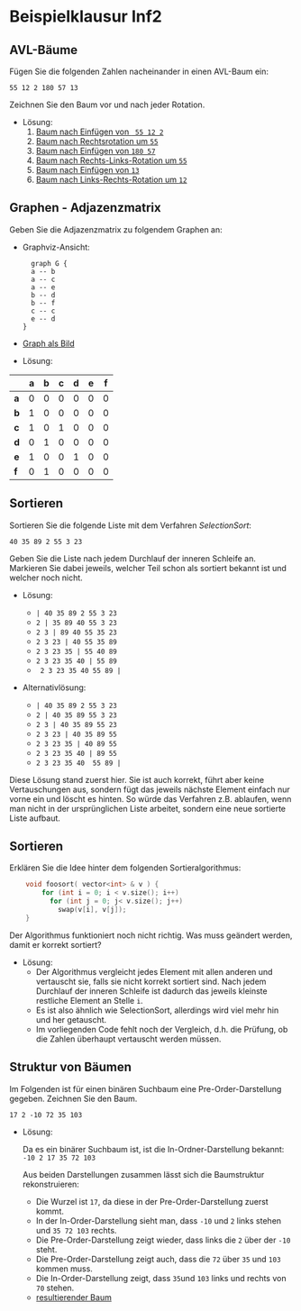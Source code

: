 # Beispielklausur Inf2

## AVL-Bäume

Fügen Sie die folgenden Zahlen nacheinander in einen AVL-Baum ein:

` 55 12 2 180 57 13 `

Zeichnen Sie den Baum vor und nach jeder Rotation.

- Lösung:
  1. [Baum nach Einfügen von ` 55 12 2`](
      https://dreampuf.github.io/GraphvizOnline/#graph%20G%20%7B%0A%20%20%20%2055%20--%2012%20--%202%0A%20%20%20%2055%20--%20D1%5Bstyle%3Dinvis%5D%0A%20%20%20%2012%20--%20D2%5Bstyle%3Dinvis%5D%0A%20%20%20%20%0A%20%20%20%20D1%5Bstyle%3Dinvis%5D%0A%20%20%20%20D2%5Bstyle%3Dinvis%5D%0A%7D)
  2. [Baum nach Rechtsrotation um `55`](
      https://dreampuf.github.io/GraphvizOnline/#graph%20G%20%7B%0A%20%20%20%2012%20--%202%0A%20%20%20%2012%20--%2055%0A%7D)
  3. [Baum nach Einfügen von `180 57`](https://dreampuf.github.io/GraphvizOnline/#graph%20G%20%7B%0A%20%20%20%2012%20--%202%0A%20%20%20%2012%20--%2055%0A%20%20%20%2055%20--%20D1%5Bstyle%3Dinvis%5D%0A%20%20%20%2055%20--%20180%0A%20%20%20%20180%20--%2057%0A%20%20%20%20180%20--%20D2%5Bstyle%3Dinvis%5D%0A%20%20%20%20%0A%20%20%20%20D1%5Bstyle%3Dinvis%5D%0A%20%20%20%20D2%5Bstyle%3Dinvis%5D%0A%7D)
  4. [Baum nach Rechts-Links-Rotation um `55`](
       https://dreampuf.github.io/GraphvizOnline/#graph%20G%20%7B%0A%20%20%20%2012%20--%202%0A%20%20%20%2012%20--%2057%0A%20%20%20%2057%20--%2055%0A%20%20%20%2057%20--%20180%0A%7D)
  5. [Baum nach Einfügen von `13`](
        https://dreampuf.github.io/GraphvizOnline/#graph%20G%20%7B%0A%20%20%20%2012%20--%202%0A%20%20%20%2012%20--%2057%0A%20%20%20%2057%20--%2055%0A%20%20%20%2057%20--%20180%0A%20%20%20%2055%20--%2013%0A%20%20%20%2055%20--%20D1%5Bstyle%3Dinvis%5D%0A%20%20%20%20%0A%20%20%20%20D1%5Bstyle%3Dinvis%5D%0A%7D)
  6. [Baum nach Links-Rechts-Rotation um `12`](
      https://dreampuf.github.io/GraphvizOnline/#graph%20G%20%7B%0A%20%20%20%2055%20--%2012%0A%20%20%20%2012%20--%202%0A%20%20%20%2012%20--%2013%0A%20%20%20%2055%20--%20D1%5Bstyle%3Dinvis%5D%0A%20%20%20%2055%20--%2057%0A%20%20%20%2057%20--%20D2%5Bstyle%3Dinvis%5D%0A%20%20%20%2057%20--%20180%0A%20%20%20%20%0A%20%20%20%20%0A%20%20%20%20D1%5Bstyle%3Dinvis%5D%0A%20%20%20%20D2%5Bstyle%3Dinvis%5D%0A%7D)


## Graphen - Adjazenzmatrix

Geben Sie die Adjazenzmatrix zu folgendem Graphen an:

- Graphviz-Ansicht:
  ```
    graph G {
    a -- b 
    a -- c
    a -- e
    b -- d
    b -- f
    c -- c
    e -- d
  }
  ```
- [Graph als Bild](https://dreampuf.github.io/GraphvizOnline/#graph%20G%20%7B%0A%20%20%20%20a%20--%20b%20%0A%20%20%20%20a%20--%20c%0A%20%20%20%20a%20--%20e%0A%20%20%20%20b%20--%20f%0A%20%20%20%20b%20--%20d%0A%20%20%20%20c%20--%20c%0A%20%20%20%20e%20--%20d%0A%7D)

- Lösung:

|       |  a  |  b  |  c  |  d  |  e  |  f  |
| ----- | --- | --- | --- | --- | --- | --- |
| **a** | 0 | 0 | 0 | 0 | 0 | 0 |
| **b** | 1 | 0 | 0 | 0 | 0 | 0 |
| **c** | 1 | 0 | 1 | 0 | 0 | 0 |
| **d** | 0 | 1 | 0 | 0 | 0 | 0 |
| **e** | 1 | 0 | 0 | 1 | 0 | 0 |
| **f** | 0 | 1 | 0 | 0 | 0 | 0 |


## Sortieren

Sortieren Sie die folgende Liste mit dem Verfahren *SelectionSort*:

` 40 35 89 2 55 3 23 `

Geben Sie die Liste nach jedem Durchlauf der inneren Schleife an.
Markieren Sie dabei jeweils, welcher Teil schon als sortiert bekannt ist und welcher noch nicht.

- Lösung:

  * ` | 40 35 89 2 55 3 23 `
  * ` 2 | 35 89 40 55 3 23 `
  * ` 2 3 | 89 40 55 35 23 `
  * ` 2 3 23 | 40 55 35 89 `
  * ` 2 3 23 35 | 55 40 89 `
  * ` 2 3 23 35 40 | 55 89 `
  * ` 2 3 23 35 40 55 89 | `


- Alternativlösung:
  * ` | 40 35 89 2 55 3 23 `
  * ` 2 | 40 35 89 55 3 23 `
  * ` 2 3 | 40 35 89 55 23 `
  * ` 2 3 23 | 40 35 89 55 `
  * ` 2 3 23 35 | 40 89 55 `
  * ` 2 3 23 35 40 | 89 55 `
  * ` 2 3 23 35 40  55 89 | `

Diese Lösung stand zuerst hier.
Sie ist auch korrekt, führt aber keine Vertauschungen aus, sondern fügt das jeweils nächste Element einfach nur vorne ein und löscht es hinten.
So würde das Verfahren z.B. ablaufen, wenn man nicht in der ursprünglichen Liste arbeitet, sondern eine neue sortierte Liste aufbaut.


## Sortieren

Erklären Sie die Idee hinter dem folgenden Sortieralgorithmus:
```cpp
    void foosort( vector<int> & v ) {
        for (int i = 0; i < v.size(); i++)
          for (int j = 0; j< v.size(); j++)
            swap(v[i], v[j]);
    }
```
Der Algorithmus funktioniert noch nicht richtig.
Was muss geändert werden, damit er korrekt sortiert?

- Lösung:
  - Der Algorithmus vergleicht jedes Element mit allen anderen und vertauscht sie, falls sie nicht korrekt sortiert sind.
  Nach jedem Durchlauf der inneren Schleife ist dadurch das jeweils kleinste restliche Element an Stelle `i`.
  - Es ist also ähnlich wie SelectionSort, allerdings wird viel mehr hin und her getauscht.
  - Im vorliegenden Code fehlt noch der Vergleich, d.h. die Prüfung, ob die Zahlen überhaupt vertauscht werden müssen.

## Struktur von Bäumen

Im Folgenden ist für einen binären Suchbaum eine Pre-Order-Darstellung gegeben. Zeichnen Sie den Baum.

` 17 2 -10 72 35 103 `

- Lösung:

  Da es ein binärer Suchbaum ist, ist die In-Ordner-Darstellung bekannt:  
    ` -10 2 17 35 72 103 `

  Aus beiden Darstellungen zusammen lässt sich die Baumstruktur rekonstruieren:

  - Die Wurzel ist `17`, da diese in der Pre-Order-Darstellung zuerst kommt.
  - In der In-Order-Darstellung sieht man, dass `-10` und `2` links stehen und `35 72 103` rechts.
  - Die Pre-Order-Darstellung zeigt wieder, dass links die `2` über der `-10` steht.
  - Die Pre-Order-Darstellung zeigt auch, dass die `72` über `35` und `103` kommen muss.
  - Die In-Order-Darstellung zeigt, dass `35`und `103` links und rechts von `70` stehen.
  - [resultierender Baum](https://dreampuf.github.io/GraphvizOnline/#graph%20G%20%7B%0A%20%20%20%2017%20--%202%0A%20%20%20%2017%20--%20D1%5Bstyle%3Dinvis%5D%0A%20%20%20%2017%20--%2072%0A%20%20%20%2072%20--%2035%0A%20%20%20%2072%20--%20103%0A%20%20%20%202%20--%20-10%0A%20%20%20%202%20--%20D2%5Bstyle%3Dinvis%5D%0A%20%20%20%20%0A%20%20%20%20D1%5Bstyle%3Dinvis%5D%0A%20%20%20%20D2%5Bstyle%3Dinvis%5D%0A%7D)



